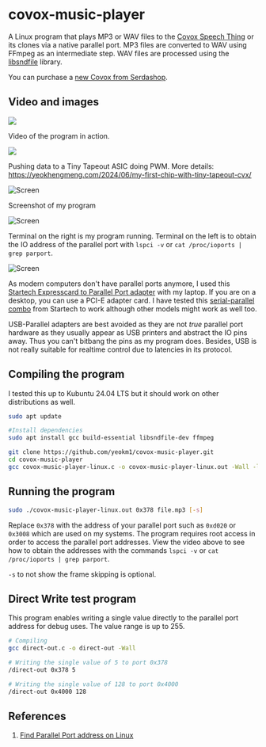# covox-music-player

A Linux program that plays MP3 or WAV files to the [Covox Speech Thing](https://en.wikipedia.org/wiki/Covox_Speech_Thing) or its clones via a native parallel port. MP3 files are converted to WAV using FFmpeg as an intermediate step. WAV files are processed using the [libsndfile](http://www.mega-nerd.com/libsndfile/) library.

You can purchase a [new Covox from Serdashop](https://www.serdashop.com/CVX4).

## Video and images

[![](http://img.youtube.com/vi/jAaXj0RK7V8/0.jpg)](https://www.youtube.com/watch?v=jAaXj0RK7V8)

Video of the program in action.

[![](http://img.youtube.com/vi/fYv4o8ltR5U/0.jpg)](https://www.youtube.com/watch?v=fYv4o8ltR5U)

Pushing data to a Tiny Tapeout ASIC doing PWM. More details: https://yeokhengmeng.com/2024/06/my-first-chip-with-tiny-tapeout-cvx/

![Screen](images/screenshot.png)

Screenshot of my program

![Screen](images/everything-in.jpg)

Terminal on the right is my program running. Terminal on the left is to obtain the IO address of the parallel port with `lspci -v` or `cat /proc/ioports | grep parport`.

![Screen](images/startech-express-adapter.jpg)

As modern computers don't have parallel ports anymore, I used this [Startech Expresscard to Parallel Port adapter](https://www.startech.com/Cards-Adapters/Parallel/1-Port-PCI-Express-Base-Parallel-ExpressCard~EC1PECPS) with my laptop. If you are on a desktop, you can use a PCI-E adapter card. I have tested this [serial-parallel combo](https://www.startech.com/Cards-Adapters/Serial-Cards-Adapters/1S1P-Native-PCI-Express-Parallel-Serial-Combo-Card-with-16950-UART~PEX1S1P952) from Startech to work although other models might work as well too.

USB-Parallel adapters are best avoided as they are not *true* parallel port hardware as they usually appear as USB printers and abstract the IO pins away. Thus you can't bitbang the pins as my program does. Besides, USB is not really suitable for realtime control due to latencies in its protocol.

## Compiling the program

I tested this up to Kubuntu 24.04 LTS but it should work on other distributions as well.

```bash
sudo apt update

#Install dependencies
sudo apt install gcc build-essential libsndfile-dev ffmpeg

git clone https://github.com/yeokm1/covox-music-player.git
cd covox-music-player
gcc covox-music-player-linux.c -o covox-music-player-linux.out -Wall -lsndfile -pthread
```

## Running the program

```bash
sudo ./covox-music-player-linux.out 0x378 file.mp3 [-s]
```

Replace `0x378` with the address of your parallel port such as `0xd020` or `0x3008` which are used on my systems. The program requires root access in order to access the parallel port addresses. View the video above to see how to obtain the addresses with the commands `lspci -v` or `cat /proc/ioports | grep parport`.

`-s` to not show the frame skipping is optional.

## Direct Write test program

This program enables writing a single value directly to the parallel port address for debug uses. The value range is up to 255.

```bash
# Compiling
gcc direct-out.c -o direct-out -Wall

# Writing the single value of 5 to port 0x378
/direct-out 0x378 5

# Writing the single value of 128 to port 0x4000
/direct-out 0x4000 128
```

## References

1. [Find Parallel Port address on Linux](http://stackoverflow.com/questions/8829820/finding-memory-address-of-a-parallel-port-on-linux)
